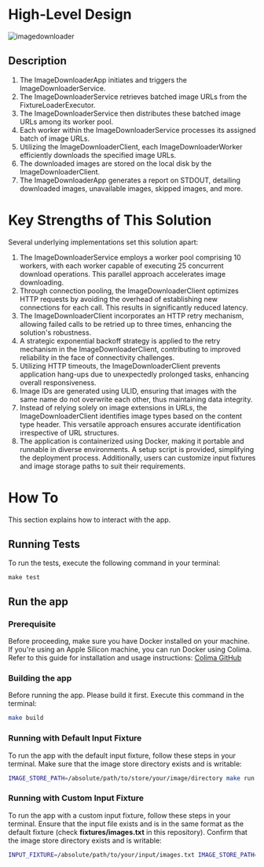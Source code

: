 # High-Level Design
![imagedownloader](https://github.com/parinpan/image-downloader/assets/14908455/a8e8fb3f-351d-423e-aae7-06a488bae5c4)

## Description
1. The ImageDownloaderApp initiates and triggers the ImageDownloaderService.
2. The ImageDownloaderService retrieves batched image URLs from the FixtureLoaderExecutor.
3. The ImageDownloaderService then distributes these batched image URLs among its worker pool.
4. Each worker within the ImageDownloaderService processes its assigned batch of image URLs.
5. Utilizing the ImageDownloaderClient, each ImageDownloaderWorker efficiently downloads the specified image URLs.
6. The downloaded images are stored on the local disk by the ImageDownloaderClient.
7. The ImageDownloaderApp generates a report on STDOUT, detailing downloaded images, unavailable images, skipped images, and more.

# Key Strengths of This Solution
Several underlying implementations set this solution apart:

1. The ImageDownloaderService employs a worker pool comprising 10 workers, with each worker capable of executing 25 concurrent download operations. This parallel approach accelerates image downloading.
2. Through connection pooling, the ImageDownloaderClient optimizes HTTP requests by avoiding the overhead of establishing new connections for each call. This results in significantly reduced latency.
3. The ImageDownloaderClient incorporates an HTTP retry mechanism, allowing failed calls to be retried up to three times, enhancing the solution's robustness.
4. A strategic exponential backoff strategy is applied to the retry mechanism in the ImageDownloaderClient, contributing to improved reliability in the face of connectivity challenges.
5. Utilizing HTTP timeouts, the ImageDownloaderClient prevents application hang-ups due to unexpectedly prolonged tasks, enhancing overall responsiveness.
6. Image IDs are generated using ULID, ensuring that images with the same name do not overwrite each other, thus maintaining data integrity.
7. Instead of relying solely on image extensions in URLs, the ImageDownloaderClient identifies image types based on the content type header. This versatile approach ensures accurate identification irrespective of URL structures.
8. The application is containerized using Docker, making it portable and runnable in diverse environments. A setup script is provided, simplifying the deployment process. Additionally, users can customize input fixtures and image storage paths to suit their requirements.

# How To

This section explains how to interact with the app.

## Running Tests

To run the tests, execute the following command in your terminal:
```
make test
```

## Run the app
### Prerequisite

Before proceeding, make sure you have Docker installed on your machine. If you're using an Apple Silicon machine, you can run Docker using Colima. Refer to this guide for installation and usage instructions: [Colima GitHub](https://github.com/abiosoft/colima)

### Building the app
Before running the app. Please build it first. Execute this command in the terminal:
```bash
make build
```

### Running with Default Input Fixture
To run the app with the default input fixture, follow these steps in your terminal. Make sure that the image store directory exists and is writable:
```bash
IMAGE_STORE_PATH=/absolute/path/to/store/your/image/directory make run
```

### Running with Custom Input Fixture
To run the app with a custom input fixture, follow these steps in your terminal. Ensure that the input file exists and is in the same format as the default fixture (check **fixtures/images.txt** in this repository). Confirm that the image store directory exists and is writable:
```bash
INPUT_FIXTURE=/absolute/path/to/your/input/images.txt IMAGE_STORE_PATH=/absolute/path/to/store/your/image/directory make run
```
